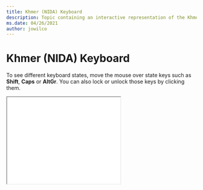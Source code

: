 ```yaml
--- 
title: Khmer (NIDA) Keyboard 
description: Topic containing an interactive representation of the Khmer (NIDA) Keyboard 
ms.date: 04/26/2021 
author: jowilco 
--- 
```

 
# Khmer (NIDA) Keyboard 
 
To see different keyboard states, move the mouse over state keys such as **Shift**, **Caps** or **AltGr**. You can also lock or unlock those keys by clicking them. 
 
<iframe src="kbdkni.html" height="230"></iframe> 
